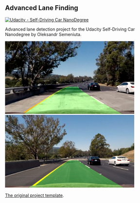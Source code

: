 ## Advanced Lane Finding
[![Udacity - Self-Driving Car NanoDegree](https://s3.amazonaws.com/udacity-sdc/github/shield-carnd.svg)](http://www.udacity.com/drive)

Advanced lane detection project for the Udacity Self-Driving Car Nanodegree by Oleksandr Semeniuta.

<img src="./output_images/test5.jpg" width="425"/> <img src="./output_images/test6.jpg" width="425"/>

[The original project template](https://github.com/udacity/CarND-Advanced-Lane-Lines).
